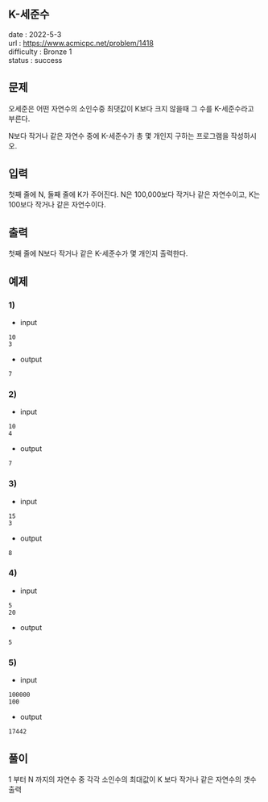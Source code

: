 K-세준수
---

date : 2022-5-3   
url : https://www.acmicpc.net/problem/1418   
difficulty : Bronze 1   
status : success

문제
---
오세준은 어떤 자연수의 소인수중 최댓값이 K보다 크지 않을때 그 수를 K-세준수라고 부른다.

N보다 작거나 같은 자연수 중에 K-세준수가 총 몇 개인지 구하는 프로그램을 작성하시오.

입력
---
첫째 줄에 N, 둘째 줄에 K가 주어진다. N은 100,000보다 작거나 같은 자연수이고, K는 100보다 작거나 같은 자연수이다.

출력
---
첫째 줄에 N보다 작거나 같은 K-세준수가 몇 개인지 출력한다.

예제
--

### 1)
- input
```
10
3
```

- output
```
7
```

### 2)

- input
```
10
4
```

- output
```
7
```

### 3)

- input
```
15
3
```

- output
```
8
```

### 4)

- input
```
5
20
```

- output
```
5
```

### 5)

- input
```
100000
100
```

- output
```
17442
```
풀이
---
1 부터 N 까지의 자연수 중 각각 소인수의 최대값이 K 보다 작거나 같은 자연수의 갯수 출력
